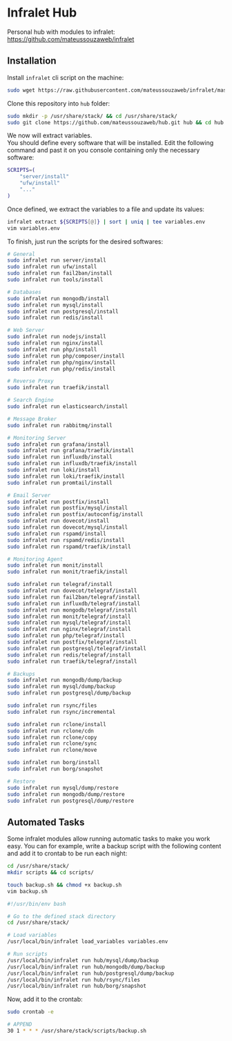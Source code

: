 # Infralet Hub

Personal hub with modules to infralet: \
<https://github.com/mateussouzaweb/infralet>

## Installation

Install ``infralet`` cli script on the machine:

```bash
sudo wget https://raw.githubusercontent.com/mateussouzaweb/infralet/master/infralet.sh -O /usr/local/bin/infralet && sudo chmod +x /usr/local/bin/infralet
```

Clone this repository into ``hub`` folder:

```bash
sudo mkdir -p /usr/share/stack/ && cd /usr/share/stack/
sudo git clone https://github.com/mateussouzaweb/hub.git hub && cd hub
```

We now will extract variables. \
You should define every software that will be installed. Edit the following command and past it on you console containing only the necessary software:

```bash
SCRIPTS=(
    "server/install"
    "ufw/install"
    "..."
)
```

Once defined, we extract the variables to a file and update its values:

```bash
infralet extract ${SCRIPTS[@]} | sort | uniq | tee variables.env
vim variables.env
```

To finish, just run the scripts for the desired softwares:

```bash
# General
sudo infralet run server/install
sudo infralet run ufw/install
sudo infralet run fail2ban/install
sudo infralet run tools/install

# Databases
sudo infralet run mongodb/install
sudo infralet run mysql/install
sudo infralet run postgresql/install
sudo infralet run redis/install

# Web Server
sudo infralet run nodejs/install
sudo infralet run nginx/install
sudo infralet run php/install
sudo infralet run php/composer/install
sudo infralet run php/nginx/install
sudo infralet run php/redis/install

# Reverse Proxy
sudo infralet run traefik/install

# Search Engine
sudo infralet run elasticsearch/install

# Message Broker
sudo infralet run rabbitmq/install

# Monitoring Server
sudo infralet run grafana/install
sudo infralet run grafana/traefik/install
sudo infralet run influxdb/install
sudo infralet run influxdb/traefik/install
sudo infralet run loki/install
sudo infralet run loki/traefik/install
sudo infralet run promtail/install

# Email Server
sudo infralet run postfix/install
sudo infralet run postfix/mysql/install
sudo infralet run postfix/autoconfig/install
sudo infralet run dovecot/install
sudo infralet run dovecot/mysql/install
sudo infralet run rspamd/install
sudo infralet run rspamd/redis/install
sudo infralet run rspamd/traefik/install

# Monitoring Agent
sudo infralet run monit/install
sudo infralet run monit/traefik/install

sudo infralet run telegraf/install
sudo infralet run dovecot/telegraf/install
sudo infralet run fail2ban/telegraf/install
sudo infralet run influxdb/telegraf/install
sudo infralet run mongodb/telegraf/install
sudo infralet run monit/telegraf/install
sudo infralet run mysql/telegraf/install
sudo infralet run nginx/telegraf/install
sudo infralet run php/telegraf/install
sudo infralet run postfix/telegraf/install
sudo infralet run postgresql/telegraf/install
sudo infralet run redis/telegraf/install
sudo infralet run traefik/telegraf/install

# Backups
sudo infralet run mongodb/dump/backup
sudo infralet run mysql/dump/backup
sudo infralet run postgresql/dump/backup

sudo infralet run rsync/files
sudo infralet run rsync/incremental

sudo infralet run rclone/install
sudo infralet run rclone/cdn
sudo infralet run rclone/copy
sudo infralet run rclone/sync
sudo infralet run rclone/move

sudo infralet run borg/install
sudo infralet run borg/snapshot

# Restore
sudo infralet run mysql/dump/restore
sudo infralet run mongodb/dump/restore
sudo infralet run postgresql/dump/restore
```

## Automated Tasks

Some infralet modules allow running automatic tasks to make you work easy. You can for example, write a backup script with the following content and add it to crontab to be run each night:

```bash
cd /usr/share/stack/
mkdir scripts && cd scripts/

touch backup.sh && chmod +x backup.sh
vim backup.sh
```

```bash
#!/usr/bin/env bash

# Go to the defined stack directory
cd /usr/share/stack/

# Load variables
/usr/local/bin/infralet load_variables variables.env

# Run scripts
/usr/local/bin/infralet run hub/mysql/dump/backup
/usr/local/bin/infralet run hub/mongodb/dump/backup
/usr/local/bin/infralet run hub/postgresql/dump/backup
/usr/local/bin/infralet run hub/rsync/files
/usr/local/bin/infralet run hub/borg/snapshot
```

Now, add it to the crontab:

```bash
sudo crontab -e
```

```bash
# APPEND
30 1 * * * /usr/share/stack/scripts/backup.sh
```
